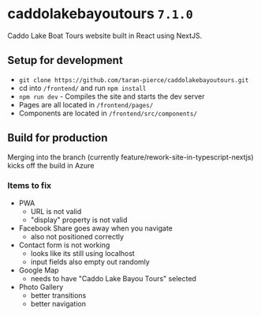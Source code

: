 # caddolakebayoutours `7.1.0`
Caddo Lake Boat Tours website built in React using NextJS.

## Setup for development
* `git clone https://github.com/taran-pierce/caddolakebayoutours.git`
* cd into `/frontend/` and run `npm install`
* `npm run dev` - Compiles the site and starts the dev server
* Pages are all located in `/frontend/pages/`
* Components are located in `/frontend/src/components/`

## Build for production
Merging into the branch (currently feature/rework-site-in-typescript-nextjs) kicks off the build in Azure

### Items to fix
- PWA
  - URL is not valid
  - "display" property is not valid
- Facebook Share goes away when you navigate
  - also not positioned correctly
- Contact form is not working
  - looks like its still using localhost
  - input fields also empty out randomly
- Google Map
  - needs to have "Caddo Lake Bayou Tours" selected
- Photo Gallery
  - better transitions
  - better navigation
